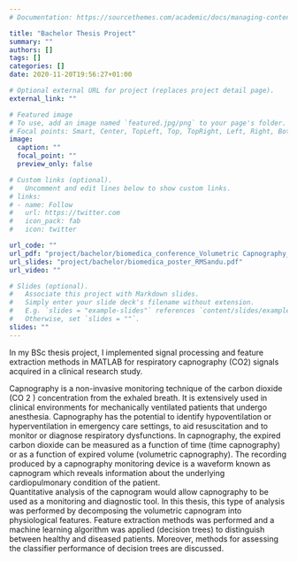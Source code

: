 ```yaml
---
# Documentation: https://sourcethemes.com/academic/docs/managing-content/

title: "Bachelor Thesis Project"
summary: ""
authors: []
tags: []
categories: []
date: 2020-11-20T19:56:27+01:00

# Optional external URL for project (replaces project detail page).
external_link: ""

# Featured image
# To use, add an image named `featured.jpg/png` to your page's folder.
# Focal points: Smart, Center, TopLeft, Top, TopRight, Left, Right, BottomLeft, Bottom, BottomRight.
image:
  caption: ""
  focal_point: ""
  preview_only: false

# Custom links (optional).
#   Uncomment and edit lines below to show custom links.
# links:
# - name: Follow
#   url: https://twitter.com
#   icon_pack: fab
#   icon: twitter

url_code: ""
url_pdf: "project/bachelor/biomedica_conference_Volumetric Capnography_RMSandu.pdf"
url_slides: "project/bachelor/biomedica_poster_RMSandu.pdf"
url_video: ""

# Slides (optional).
#   Associate this project with Markdown slides.
#   Simply enter your slide deck's filename without extension.
#   E.g. `slides = "example-slides"` references `content/slides/example-slides.md`.
#   Otherwise, set `slides = ""`.
slides: ""
---
```

In my BSc thesis project, I implemented signal processing and feature extraction methods in MATLAB for respiratory capnography (CO2) signals acquired in a clinical research study.

Capnography  is  a  non-invasive  monitoring  technique  of  the  carbon  dioxide  (CO 2 )
concentration  from  the  exhaled  breath.  It  is  extensively  used  in  clinical  environments  for
mechanically  ventilated  patients  that  undergo  anesthesia.  Capnography  has  the  potential  to
identify hypoventilation  or hyperventilation in emergency care settings,  to aid resuscitation
and  to  monitor  or  diagnose  respiratory  dysfunctions.  In  capnography,  the  expired  carbon
dioxide can be measured as a function of time (time capnography) or as a function of expired
volume  (volumetric  capnography).  The  recording  produced  by  a  capnography  monitoring
device is a waveform known as capnogram which reveals information about the underlying
cardiopulmonary condition of the patient.  
Quantitative  analysis  of  the  capnogram  would  allow  capnography  to  be  used  as  a
monitoring  and  diagnostic  tool.  In  this  thesis,  this  type  of  analysis  was  performed  by
decomposing  the  volumetric  capnogram  into  physiological  features.  Feature  extraction
methods was performed and a machine learning algorithm was applied (decision trees) to distinguish between healthy and diseased patients. Moreover, methods for
assessing the classifier performance of decision trees are discussed.
